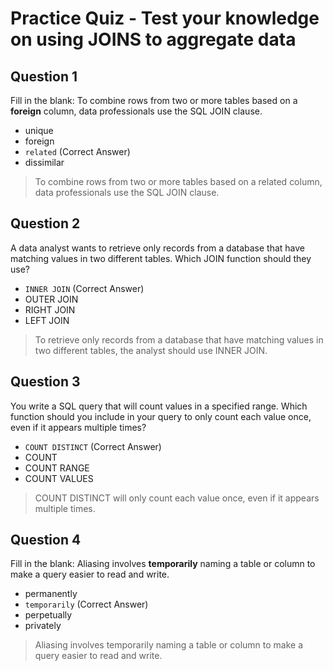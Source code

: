 # Practice Quiz - Test your knowledge on using JOINS to aggregate data

## **Question 1**

Fill in the blank: To combine rows from two or more tables based on a **foreign** column, data professionals use the SQL JOIN clause.

- unique
- foreign
- `related` (Correct Answer)
- dissimilar

> To combine rows from two or more tables based on a related column, data professionals use the SQL JOIN clause.

## **Question 2**

A data analyst wants to retrieve only records from a database that have matching values in two different tables. Which JOIN function should they use?

- `INNER JOIN` (Correct Answer)
- OUTER JOIN
- RIGHT JOIN
- LEFT JOIN

> To retrieve only records from a database that have matching values in two different tables, the analyst should use INNER JOIN.

## **Question 3**

You write a SQL query that will count values in a specified range. Which function should you include in your query to only count each value once, even if it appears multiple times?

- `COUNT DISTINCT` (Correct Answer)
- COUNT
- COUNT RANGE
- COUNT VALUES

> COUNT DISTINCT will only count each value once, even if it appears multiple times.

## **Question 4**

Fill in the blank: Aliasing involves **temporarily** naming a table or column to make a query easier to read and write.

- permanently
- `temporarily` (Correct Answer)
- perpetually
- privately

> Aliasing involves temporarily naming a table or column to make a query easier to read and write.
